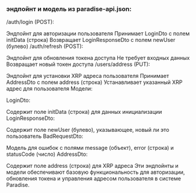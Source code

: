 ### эндпойнт и модель из paradise-api.json:

/auth/login (POST):

Эндпойнт для авторизации пользователя
Принимает LoginDto с полем initData (строка)
Возвращает LoginResponseDto с полем newUser (булево)
/auth/refresh (POST):

Эндпойнт для обновления токена доступа
Не требует входных данных
Возвращает новый токен доступа
/users/address (PUT):

Эндпойнт для установки XRP адреса пользователя
Принимает AddressDto с полем address (строка)
Устанавливает указанный XRP адрес для пользователя
Модели:

LoginDto:

Содержит поле initData (строка) для данных инициализации
LoginResponseDto:

Содержит поле newUser (булево), указывающее, новый ли это пользователь
BadRequestDto:

Модель для ошибок с полями message (объект), error (строка) и statusCode (число)
AddressDto:

Содержит поле address (строка) для XRP адреса
Эти эндпойнты и модели обеспечивают базовую функциональность для авторизации, обновления токена и управления адресом пользователя в системе Paradise.